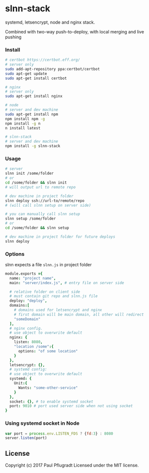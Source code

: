 # slnn-stack

systemd, letsencrypt, node and nginx stack.

Combined with two-way push-to-deploy, with local merging and live pushing

### Install

```sh
# certbot https://certbot.eff.org/
# server only
sudo add-apt-repository ppa:certbot/certbot
sudo apt-get update
sudo apt-get install certbot 

# nginx
# server only
sudo apt-get install nginx 

# node 
# server and dev machine
sudo apt-get install npm
npm install npm -g
npm install -g n
n install latest

# slnn-stack
# server and dev machine
npm install -g slnn-stack
```

### Usage

```sh
# server
slnn init /some/folder
# or
cd /some/folder && slnn init
# will output url to remote repo

# dev machine in project folder
slnn deploy ssh://url-to/remote/repo
# (will call slnn setup on server side)

# you can manually call slnn setup
slnn setup /some/folder
# or
cd /some/folder && slnn setup

# dev machine in project folder for future deploys
slnn deploy
```

### Options
slnn expects a file `slnn.js` in project folder
```coffee
module.exports ={
  name: "project name",
  main: "server/index.js", # entry file on server side

  # relative folder on client side
  # must contain git repo and slnn.js file
  deploy: "deploy", 
  domains:[
    # domains used for letsencrypt and nginx
    # first domain will be main domain, all other will redirect
    "someDomain"
  ],
  # nginx config.
  # use object to overwrite default
  nginx: {
    listen: 8080,
    "location /some":{
      options: "of some location"
    }
  },
  letsencrypt: {},
  # systemd config:
  # use object to overwrite default
  systemd: {
    Unit:{
      Wants: "some-other-service"
    }
  },
  socket: {}, # to enable systemd socket
  port: 9010 # port used server side when not using socket
}
```

### Using systemd socket in Node

```js
var port = process.env.LISTEN_FDS ? {fd:3} : 8080
server.listen(port)
```

## License
Copyright (c) 2017 Paul Pflugradt
Licensed under the MIT license.
